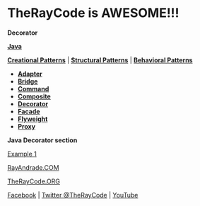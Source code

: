 # TheRayCode is AWESOME!!!

**Decorator**

**[Java](../README.md)** 

**[Creational Patterns](../../Creational/README.md)** | **[Structural Patterns](./README.md)** | **[Behavioral Patterns](../../Behavioral/README.md)**

* **[Adapter](../Adapter/README.md)**
* **[Bridge](../Bridge/README.md)**
* **[Command](../Command/README.md)**
* **[Composite](../Composite/README.md)**
* **[Decorator](./README.md)**
* **[Facade](../Facade/README.md)**
* **[Flyweight](../Flyweight/README.md)**
* **[Proxy](../Proxy/README.md)**

**Java Decorator section**

[Example 1](./D1/README.md)  

[RayAndrade.COM](https://www.RayAndrade.com)

[TheRayCode.ORG](https://www.TheRayCode.org) 

[Facebook](https://www.facebook.com/TheRayCode/) | [Twitter @TheRayCode](https://www.twitter.com/TheRayCode/) | [YouTube](https://www.youtube.com/AndradeRay/)
